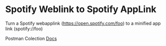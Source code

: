 # Spotify Weblink to Spotify AppLink

Turn a Spotify webapplink (https://open.spotify.com/foo) to a minified app link (spotify://foo)
 
Postman Colection
[Docs](https://www.getpostman.com/collections/c10420a3cd0b4dde26d4)